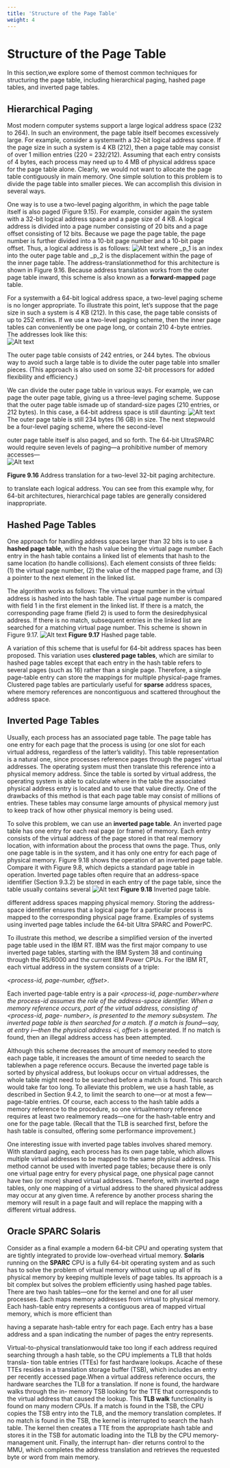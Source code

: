 ```yaml
---
title: 'Structure of the Page Table'
weight: 4
---
```


# Structure of the Page Table

In this section,we explore some of themost common techniques for structuring the page table, including hierarchical paging, hashed page tables, and inverted page tables.

## Hierarchical Paging

Most modern computer systems support a large logical address space (232 to 264). In such an environment, the page table itself becomes excessively large. For example, consider a systemwith a 32-bit logical address space. If the page size in such a system is 4 KB (212), then a page table may consist of over 1 million entries (220 = 232/212). Assuming that each entry consists of 4 bytes, each process may need up to 4 MB of physical address space for the page table alone. Clearly, we would not want to allocate the page table contiguously in main memory. One simple solution to this problem is to divide the page table into smaller pieces. We can accomplish this division in several ways.

One way is to use a two-level paging algorithm, in which the page table itself is also paged (Figure 9.15). For example, consider again the system with a 32-bit logical address space and a page size of 4 KB. A logical address is divided into a page number consisting of 20 bits and a page offset consisting of 12 bits. Because we page the page table, the page number is further divided into a 10-bit page number and a 10-bit page offset. Thus, a logical address is as follows:
![Alt text](image-14.png)
where _p_1 is an index into the outer page table and _p_2 is the displacement within the page of the inner page table. The address-translationmethod for this architecture is shown in Figure 9.16. Because address translation works from the outer page table inward, this scheme is also known as a **forward-mapped** page table.

For a systemwith a 64-bit logical address space, a two-level paging scheme is no longer appropriate. To illustrate this point, let’s suppose that the page size in such a system is 4 KB (212). In this case, the page table consists of up to 252 entries. If we use a two-level paging scheme, then the inner page tables can conveniently be one page long, or contain 210 4-byte entries. The addresses look like this:  
![Alt text](image-15.png)

The outer page table consists of 242 entries, or 244 bytes. The obvious way to avoid such a large table is to divide the outer page table into smaller pieces. (This approach is also used on some 32-bit processors for added flexibility and efficiency.)

We can divide the outer page table in various ways. For example, we can page the outer page table, giving us a three-level paging scheme. Suppose that the outer page table ismade up of standard-size pages (210 entries, or 212 bytes). In this case, a 64-bit address space is still daunting:
![Alt text](image-16.png)
The outer page table is still 234 bytes (16 GB) in size. The next stepwould be a four-level paging scheme, where the second-level

outer page table itself is also paged, and so forth. The 64-bit UltraSPARC would require seven levels of paging—a prohibitive number of memory accesses—  
![Alt text](image-17.png)

**Figure 9.16** Address translation for a two-level 32-bit paging architecture.

to translate each logical address. You can see from this example why, for 64-bit architectures, hierarchical page tables are generally considered inappropriate.

## Hashed Page Tables

One approach for handling address spaces larger than 32 bits is to use a **hashed page table**, with the hash value being the virtual page number. Each entry in the hash table contains a linked list of elements that hash to the same location (to handle collisions). Each element consists of three fields: (1) the virtual page number, (2) the value of the mapped page frame, and (3) a pointer to the next element in the linked list.

The algorithm works as follows: The virtual page number in the virtual address is hashed into the hash table. The virtual page number is compared with field 1 in the first element in the linked list. If there is a match, the corresponding page frame (field 2) is used to form the desiredphysical address. If there is no match, subsequent entries in the linked list are searched for a matching virtual page number. This scheme is shown in Figure 9.17.
![Alt text](image-18.png)
**Figure 9.17** Hashed page table.  

A variation of this scheme that is useful for 64-bit address spaces has been proposed. This variation uses **clustered page tables**, which are similar to hashed page tables except that each entry in the hash table refers to several pages (such as 16) rather than a single page. Therefore, a single page-table entry can store the mappings for multiple physical-page frames. Clustered page tables are particularly useful for **sparse** address spaces, where memory references are noncontiguous and scattered throughout the address space.

## Inverted Page Tables

Usually, each process has an associated page table. The page table has one entry for each page that the process is using (or one slot for each virtual address, regardless of the latter’s validity). This table representation is a natural one, since processes reference pages through the pages’ virtual addresses. The operating system must then translate this reference into a physical memory address. Since the table is sorted by virtual address, the operating system is able to calculate where in the table the associated physical address entry is located and to use that value directly. One of the drawbacks of this method is that each page table may consist of millions of entries. These tables may consume large amounts of physical memory just to keep track of how other physical memory is being used.

To solve this problem, we can use an **inverted page table**. An inverted page table has one entry for each real page (or frame) of memory. Each entry consists of the virtual address of the page stored in that real memory location, with information about the process that owns the page. Thus, only one page table is in the system, and it has only one entry for each page of physical memory. Figure 9.18 shows the operation of an inverted page table. Compare it with Figure 9.8, which depicts a standard page table in operation. Inverted page tables often require that an address-space identifier (Section 9.3.2) be stored in each entry of the page table, since the table usually contains several
![Alt text](image-19.png)
**Figure 9.18** Inverted page table.  

different address spaces mapping physical memory. Storing the address-space identifier ensures that a logical page for a particular process is mapped to the corresponding physical page frame. Examples of systems using inverted page tables include the 64-bit Ultra SPARC and PowerPC.

To illustrate this method, we describe a simplified version of the inverted page table used in the IBM RT. IBM was the first major company to use inverted page tables, starting with the IBM System 38 and continuing through the RS/6000 and the current IBM Power CPUs. For the IBM RT, each virtual address in the system consists of a triple:

_<_process-id, page-number, offset_\>_.

Each inverted page-table entry is a pair _<_process-id, page-number_\>_where the process-id assumes the role of the address-space identifier. When a memory reference occurs, part of the virtual address, consisting of _<_process-id, page- number_\>_, is presented to the memory subsystem. The inverted page table is then searched for a match. If a match is found—say, at entry _i_—then the physical address _<i,_ offset_\>_ is generated. If no match is found, then an illegal address access has been attempted.

Although this scheme decreases the amount of memory needed to store each page table, it increases the amount of time needed to search the tablewhen a page reference occurs. Because the inverted page table is sorted by physical address, but lookups occur on virtual addresses, the whole table might need to be searched before a match is found. This search would take far too long. To alleviate this problem, we use a hash table, as described in Section 9.4.2, to limit the search to one—or at most a few—page-table entries. Of course, each access to the hash table adds a memory reference to the procedure, so one virtualmemory reference requires at least two realmemory reads—one for the hash-table entry and one for the page table. (Recall that the TLB is searched first, before the hash table is consulted, offering some performance improvement.)

One interesting issue with inverted page tables involves shared memory. With standard paging, each process has its own page table, which allows multiple virtual addresses to be mapped to the same physical address. This method cannot be used with inverted page tables; because there is only one virtual page entry for every physical page, one physical page cannot have two (or more) shared virtual addresses. Therefore, with inverted page tables, only one mapping of a virtual address to the shared physical address may occur at any given time. A reference by another process sharing the memory will result in a page fault and will replace the mapping with a different virtual address.

## Oracle SPARC Solaris

Consider as a final example a modern 64-bit CPU and operating system that are tightly integrated to provide low-overhead virtual memory. **Solaris** running on the **SPARC** CPU is a fully 64-bit operating system and as such has to solve the problem of virtual memory without using up all of its physical memory by keeping multiple levels of page tables. Its approach is a bit complex but solves the problem efficiently using hashed page tables. There are two hash tables—one for the kernel and one for all user processes. Each maps memory addresses from virtual to physical memory. Each hash-table entry represents a contiguous area of mapped virtual memory, which is more efficient than  

having a separate hash-table entry for each page. Each entry has a base address and a span indicating the number of pages the entry represents.

Virtual-to-physical translationwould take too long if each address required searching through a hash table, so the CPU implements a TLB that holds transla- tion table entries (TTEs) for fast hardware lookups. Acache of these TTEs resides in a translation storage buffer (TSB), which includes an entry per recently accessed page.When a virtual address reference occurs, the hardware searches the TLB for a translation. If none is found, the hardware walks through the in- memory TSB looking for the TTE that corresponds to the virtual address that caused the lookup. This **TLB walk** functionality is found on many modern CPUs. If a match is found in the TSB, the CPU copies the TSB entry into the TLB, and the memory translation completes. If no match is found in the TSB, the kernel is interrupted to search the hash table. The kernel then creates a TTE from the appropriate hash table and stores it in the TSB for automatic loading into the TLB by the CPU memory-management unit. Finally, the interrupt han- dler returns control to the MMU, which completes the address translation and retrieves the requested byte or word from main memory.